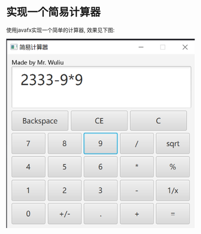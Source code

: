 # 实现一个简易计算器

使用javafx实现一个简单的计算器, 效果见下图:

![image-20221013133303063](assets/image-20221013133303063.png)